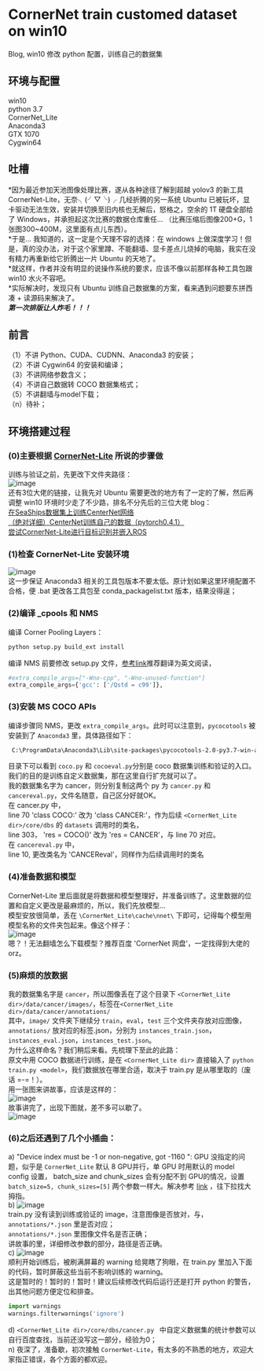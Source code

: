 # CornerNet train customed dataset on win10
Blog, win10 修改 python 配置，训练自己的数据集

## 环境与配置
win10<br>
python 3.7<br>
CornerNet_Lite<br>
Anaconda3<br>
GTX 1070<br>
Cygwin64<br>

## 吐槽
*因为最近参加天池图像处理比赛，遂从各种途径了解到超越 yolov3 的新工具 CornerNet-Lite，无奈╮(╯▽╰)╭ 几经折腾的另一系统 Ubuntu 已被玩坏，显卡驱动无法生效，安装并切换至旧内核也无解后，怒格之，空余的 1T 硬盘全部给了 Windows，并承担起这次比赛的数据仓库重任... （比赛压缩后图像200+G，1张图300~400M，这里面有点儿东西）。<br>
*于是... 我知道的，这一定是个天理不容的选择：在 windows 上做深度学习！但是，真的没办法，对于这个家里蹲、不能翻墙、显卡差点儿烧掉的电脑，我实在没有精力再重新给它折腾出一片 Ubuntu 的天地了。<br>
*就这样，作者并没有明显的说操作系统的要求，应该不像以前那样各种工具包跟 win10 水火不容吧。<br>
*实际解决时，发现只有 Ubuntu 训练自己数据集的方案，看来遇到问题要东拼西凑 + 读源码来解决了。<br>
***第一次排版让人炸毛！！！***

## 前言
（1）不讲 Python、CUDA、CUDNN、Anaconda3 的安装；<br>
（2）不讲 Cygwin64 的安装和编译；<br>
（3）不讲网络参数含义；<br>
（4）不讲自己数据转 COCO 数据集格式；<br>
（5）不讲翻墙与model下载；<br>
（n）待补；<br>

## 环境搭建过程
### (0)主要根据 [CornerNet-Lite](https://github.com/princeton-vl/CornerNet-Lite) 所说的步骤做<br>
训练与验证之前，先更改下文件夹路径：<br>
![image](https://github.com/Lighthawk/CornerNet-train-win10-python/blob/master/images/008.jpg)<br>
还有3位大佬的链接，让我先对 Ubuntu 需要更改的地方有了一定的了解，然后再调整 win10 环境时少走了不少路，排名不分先后的三位大佬 blog：<br>
[在SeaShips数据集上训练CenterNet网络](https://blog.csdn.net/weixin_42634342/article/details/97756458)<br>
[（绝对详细）CenterNet训练自己的数据（pytorch0.4.1）](https://blog.csdn.net/weixin_41765699/article/details/100118353)<br>
[尝试CornerNet-Lite进行目标识别并嵌入ROS](https://blog.csdn.net/qq_25349629/article/details/89493192)<br>

### (1)检查 CornerNet-Lite 安装环境<br>
![image](https://github.com/Lighthawk/CornerNet-train-win10-python/blob/master/images/001.jpg)<br>
这一步保证 Anaconda3 相关的工具包版本不要太低。原计划如果这里环境配置不合格，便 .bat 更改各工具包至 conda_packagelist.txt 版本，结果没得逞；<br>

### (2)编译 _cpools 和 NMS<br>
编译 Corner Pooling Layers：<br>
```Bash
python setup.py build_ext install
```
编译 NMS 前要修改 setup.py 文件，[参考link](https://qiita.com/sounansu/items/6836e5a4d81e157941c2)推荐翻译为英文阅读，<br>
```Python
#extra_compile_args=["-Wno-cpp", "-Wno-unused-function"]
extra_compile_args={'gcc': ['/Qstd = c99']},
```

### (3)安装 MS COCO APIs<br>
编译步骤同 NMS，更改 `extra_compile_args`。此时可以注意到，`pycocotools` 被安装到了 `Anaconda3` 里，具体路径如下：<br>
```Bash
 C:\ProgramData\Anaconda3\Lib\site-packages\pycocotools-2.0-py3.7-win-amd64.egg\pycocotools
```
目录下可以看到 `coco.py` 和 `cocoeval.py`分别是 coco 数据集训练和验证的入口。我们的目的是训练自定义数据集，那在这里自行扩充就可以了。<br>
我的数据集名字为 cancer，则分别复制这两个 py 为 `cancer.py` 和 `cancereval.py`，文件名随意，自己区分好就OK。<br>
在 cancer.py 中，<br>
		line 70 'class COCO:' 改为 'class CANCER:'，作为后续 `<CornerNet_Lite dir>/core/dbs` 的 `datasets` 调用时的类名，<br>
		line 303， 'res = COCO()' 改为 'res = CANCER'，与 line 70 对应。<br>
在 `cancereval.py` 中，<br>
		line 10, 更改类名为 'CANCEReval'，同样作为后续调用时的类名

### (4)准备数据和模型<br>
CornerNet-Lite 里后面就是将数据和模型整理好，并准备训练了。这里数据的位置和自定义更改是最麻烦的，所以，我们先放模型...<br>
模型安放很简单，丢在 `\CornerNet_Lite\cache\nnet\` 下即可，记得每个模型用模型名称的文件夹包起来。像这个样子：<br>
![image](https://github.com/Lighthawk/CornerNet-train-win10-python/blob/master/images/003.jpg)<br>
嗯？！无法翻墙怎么下载模型？推荐百度 'CornerNet 网盘'，一定找得到大佬的 orz。<br>

### (5)麻烦的放数据<br>
我的数据集名字是 `cancer`，所以图像丢在了这个目录下 `<CornerNet_Lite dir>/data/cancer/images/`，标签在`<CornerNet_Lite dir>/data/cancer/annotations/`<br>
其中，`image/` 文件夹下继续分 `train`，`eval`，`test` 三个文件夹存放对应图像，`annotations/` 放对应的标签.json，分别为 `instances_train.json`，`instances_eval.json`，`instances_test.json`。<br>
为什么这样命名？我们稍后来看。先梳理下至此的此路：<br>
原文中用 COCO 数据进行训练，是在 `<CornerNet_Lite dir>` 直接输入了 `python train.py <model>`，我们数据放在哪里合适，取决于 train.py 是从哪里取的（废话 =-=！）。<br> 
用一张图来讲故事，应该是这样的：<br>
![image](https://github.com/Lighthawk/CornerNet-train-win10-python/blob/master/images/004.jpg)<br>
故事讲完了，出现下图就，差不多可以歇了。<br>
![image](https://github.com/Lighthawk/CornerNet-train-win10-python/blob/master/images/009.jpg)<br>

### (6)之后还遇到了几个小插曲：<br>
a) "Device index must be -1 or non-negative, got -1160 ": GPU 没指定的问题，似乎是 `CornerNet_Lite` 默认 8 GPU并行，单 GPU 时用默认的 model config 设置， batch_size and chunk_sizes 会有分配不到 GPU的情况，设置 `batch_size=5, chunk_sizes=[5]` 两个参数一样大。解决参考 [link](https://github.com/princeton-vl/CornerNet/issues/4) ，往下拉找大拇指。<br>
b) ![image](https://github.com/Lighthawk/CornerNet-train-win10-python/blob/master/images/005.jpg)<br>
train.py 没有读到训练或验证的 image，注意图像是否放对，与，`annotations/*.json` 里是否对应；<br>
`annotations/*.json` 里图像文件名是否正确；<br>
讲故事的里，详细修改参数的部分，路径是否正确。<br>
c)  ![image](https://github.com/Lighthawk/CornerNet-train-win10-python/blob/master/images/006.jpg)<br>
顺利开始训练后，被刷满屏幕的 warning 给晃瞎了狗眼，在 train.py 里加入下面的代码，暂时屏蔽这些当前不影响训练的 warning。<br>
这是暂时的！暂时的！暂时！建议后续修改代码后运行还是打开 python 的警告，出其他问题方便定位和排查。<br>
```Python
import warnings
warnings.filterwarnings('ignore')
```
d) `<CornerNet_Lite dir>/core/dbs/cancer.py ` 中自定义数据集的统计参数可以自行百度查找，当前还没写这一部分，经验为0；<br>
n) 夜深了，准备歇，初次接触 `CornerNet-Lite`，有太多的不熟悉的地方，欢迎大家指正错误，各个方面的都欢迎。<br>

